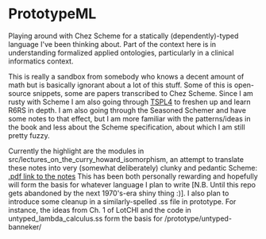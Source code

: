 # PrototypeML

Playing around with Chez Scheme for a statically (dependently)-typed language I've been thinking about. Part of the context here is in understanding formalized applied ontologies, particularly in a clinical informatics context.

This is really a sandbox from somebody who knows a decent amount of math but is basically ignorant about a lot of this stuff. Some of this is open-source snippets, some are papers transcribed to Chez Scheme. Since I am rusty with Scheme I am also going through [TSPL4](https://www.scheme.com/tspl4) to freshen up and learn R6RS in depth. I am also going through the Seasoned Schemer and have some notes to that effect, but I am more familiar with the patterns/ideas in the book and less about the Scheme specification, about which I am still pretty fuzzy.

Currently the highlight are the modules in src/lectures_on_the_curry_howard_isomorphism, an attempt to translate these notes into very (somewhat deliberately) clunky and pedantic Scheme: [.pdf link to the notes](https://disi.unitn.it/~bernardi/RSISE11/Papers/curry-howard.pdf) This has been both personally rewarding and hopefully will form the basis for whatever language I plan to write [N.B. Until this repo gets abandoned by the next 1970's-era shiny thing :)]. I also plan to introduce some cleanup in a similarly-spelled .ss file in prototype. For instance, the ideas from Ch. 1 of LotCHI and the code in untyped_lambda_calculus.ss form the basis for /prototype/untyped-banneker/
